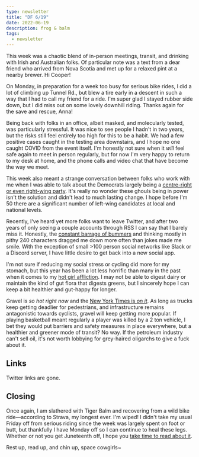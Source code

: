 ```yaml
---
type: newsletter
title: "DF 6/19"
date: 2022-06-19
description: frog & balm
tags:
  - newsletter
---
```


This week was a chaotic blend of in-person meetings, transit, and drinking with Irish and Australian folks. Of particular note was a text from a dear friend who arrived from Nova Scotia and met up for a relaxed pint at a nearby brewer. Hi Cooper!

On Monday, in preparation for a week too busy for serious bike rides, I did a lot of climbing up Tunnel Rd., but blew a tire early in a descent in such a way that I had to call my friend for a ride. I'm super glad I stayed rubber side down, but I did miss out on some lovely downhill riding. Thanks again for the save and rescue, Anna!

Being back with folks in an office, albeit masked, and molecularly tested, was particularly stressful. It was nice to see people I hadn't in two years, but the risks still feel entirely too high for this to be a habit. We had a few positive cases caught in the testing area downstairs, and I hope no one caught COVID from the event itself. I'm honestly not sure when it _will_ feel safe again to meet in person regularly, but for now I'm very happy to return to my desk at home, and the phone calls and video chat that have become the way we meet.

This week also meant a strange conversation between folks who work with me when I was able to talk about the Democrats largely being a [centre-right or even right-wing party](https://sfbayview.com/2019/04/its-true-as-san-francisco-mayor-dianne-feinstein-did-repeatedly-fly-a-confederate-flag-in-front-of-city-hall/). It's really no wonder these ghouls being in power isn't the solution and didn't lead to much lasting change. I hope before I'm 50 there are a significant number of left-wing candidates at local and national levels.

Recently, I've heard yet more folks want to leave Twitter, and after two years of only seeing a couple accounts through RSS I can say that I barely miss it. Honestly, the [constant barrage of bummers](https://www.theawl.com/2018/01/stop-twitting-yourself/) and thinking mostly in pithy 240 characters dragged me down more often than jokes made me smile. With the exception of small >100 person social networks like Slack or a Discord server, I have little desire to get back into a new social app.

I'm not sure if reducing my social stress or cycling did more for my stomach, but this year has been a lot less horrific than many in the past when it comes to my [hot girl affliction](https://www.thedriftmag.com/sick-to-our-stomachs/). I may not be able to digest dairy or maintain the kind of gut flora that digests greens, but I sincerely hope I can keep a bit healthier and gut-happy for longer.

Gravel is _so hot right now_ and the [New York Times is _on it_](https://www.nytimes.com/2022/06/07/sports/cycling/gravel-biking-unbound.html). As long as trucks keep getting deadlier for pedestrians, and infrastructure remains antagonistic towards cyclists, gravel will keep getting more popular. If playing basketball meant regularly a player was killed by a 2 ton vehicle, I bet they would put barriers and safety measures in place everywhere, but a healthier and greener mode of transit? No way. If the petroleum industry can't sell oil, it's not worth lobbying for grey-haired oligarchs to give a fuck about it.

## Links

Twitter links are gone.

## Closing

Once again, I am slathered with Tiger Balm and recovering from a wild bike ride—according to Strava, my longest ever. I'm wiped! I didn't take my usual Friday off from serious riding since the week was largely spent on foot or butt, but thankfully I have Monday off so I can continue to heal these legs. Whether or not you get Juneteenth off, I hope you [take time to read about it](https://en.wikipedia.org/wiki/Juneteenth). 

Rest up, read up, and chin up, space cowgirls~